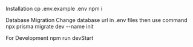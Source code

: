 Installation
cp .env.example .env
npm i

Database Migration
Change database url in .env files then use command
npx prisma migrate dev --name init

For Development
npm run devStart
